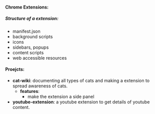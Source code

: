 
#### Chrome Extensions:


##### Structure of a extension:
- manifest.json
- background scripts
- icons
- sidebars, popups
- content scripts
- web accessible resources

#### Proejcts:
- **cat-wiki**: documenting all types of cats and making a extension to spread awareness of cats.
    - **features**:
        - make the extension a side panel
- **youtube-extension**: a youtube extension to get details of youtube content.
